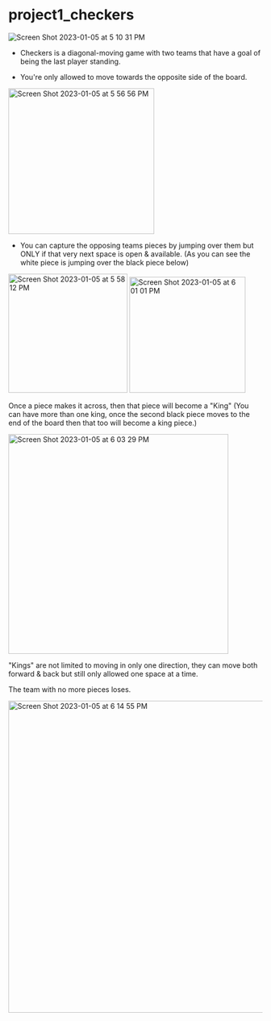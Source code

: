 # project1_checkers

![Screen Shot 2023-01-05 at 5 10 31 PM](https://user-images.githubusercontent.com/119822198/210894484-4bb1605b-c1b7-4388-b56e-f4d5d6585015.png)

- Checkers is a diagonal-moving game with two teams that have a goal of being the last player standing.


- You're only allowed to move towards the opposite side of the board. 

<img width="289" alt="Screen Shot 2023-01-05 at 5 56 56 PM" src="https://user-images.githubusercontent.com/119822198/210896042-19b4f3ec-a58f-4958-bebb-92c00ee77c2f.png">

- You can capture the opposing teams pieces by jumping over them but ONLY if that very next space is open & available. (As you can see the white piece is jumping over the black piece below)

<img width="236" alt="Screen Shot 2023-01-05 at 5 58 12 PM" src="https://user-images.githubusercontent.com/119822198/210896418-2379f874-c434-43bd-8b39-0504f5d76de4.png">

<img width="230" alt="Screen Shot 2023-01-05 at 6 01 01 PM" src="https://user-images.githubusercontent.com/119822198/210896559-dac178a8-4310-4ea1-b4c5-d88cc3940f24.png">

Once a piece makes it across, then that piece will become a "King" (You can have more than one king, once the second black piece moves to the end of the board then that too will become a king piece.)

<img width="436" alt="Screen Shot 2023-01-05 at 6 03 29 PM" src="https://user-images.githubusercontent.com/119822198/210897859-5ca928d3-5de1-4a8d-8fca-6eed66eac845.png">

"Kings" are not limited to moving in only one direction, they can move both forward & back but still only allowed one space at a time.


The team with no more pieces loses.

<img width="619" alt="Screen Shot 2023-01-05 at 6 14 55 PM" src="https://user-images.githubusercontent.com/119822198/210898148-bcf03463-ce55-4d90-8f99-6d873b421c44.png">

